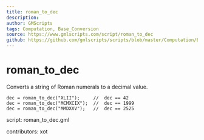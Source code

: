 ```yaml
---
title: roman_to_dec
description: 
author: GMScripts
tags: Computation, Base_Conversion
source: https://www.gmlscripts.com/script/roman_to_dec
github: https://github.com/gmlscripts/scripts/blob/master/Computation/Base_Conversion/roman_to_dec.gml
---
```


roman_to_dec
============

Converts a string of Roman numerals to a decimal value.

    dec = roman_to_dec("XLII");     //  dec == 42
    dec = roman_to_dec("MCMXCIX");  //  dec == 1999
    dec = roman_to_dec("MMDXXV");   //  dec == 2525

script: roman_to_dec.gml

contributors: xot
